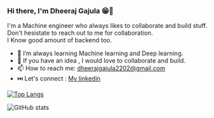 ### Hi there, I'm Dheeraj Gajula 😁👋

I'm a Machine engineer who always likes to collaborate and build stuff. <br>
Don't hesistate to reach out to me for collaboration. <br>
I Know good amount of backend too. <br>


- 🤖 I’m always learning Machine learning and Deep learning.
- 👯 If you have an idea , I would love to collaborate and build.
- 📫 How to reach me: dheerajgajula2202@gmail.com
- ⏭️ Let's connect : [My linkedin](https://www.linkedin.com/in/dheeraj-gajula-8776381ba/)

[![Top Langs](https://github-readme-stats.vercel.app/api/top-langs/?username=dheerajgajula02&layout=compact&theme=merko)](https://github.com/anuraghazra/github-readme-stats)


![GitHub stats](https://github-readme-stats.vercel.app/api/?username=dheerajgajula02&show_icons=true&theme=merko)

